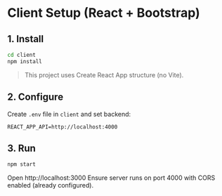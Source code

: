 # Client Setup (React + Bootstrap)

## 1. Install
```bash
cd client
npm install
```

> This project uses Create React App structure (no Vite).

## 2. Configure
Create `.env` file in `client` and set backend:
```
REACT_APP_API=http://localhost:4000
```

## 3. Run
```bash
npm start
```

Open http://localhost:3000
Ensure server runs on port 4000 with CORS enabled (already configured).
